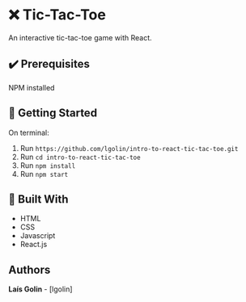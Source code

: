 # :x: Tic-Tac-Toe

An interactive tic-tac-toe game with React.

## :heavy_check_mark: Prerequisites

NPM installed

## :checkered_flag: Getting Started

On terminal:

1. Run `https://github.com/lgolin/intro-to-react-tic-tac-toe.git`
2. Run `cd intro-to-react-tic-tac-toe`
3. Run `npm install`
4. Run `npm start`

## :construction: Built With

- HTML
- CSS
- Javascript
- React.js

## Authors

**Laís Golin** - [lgolin]
